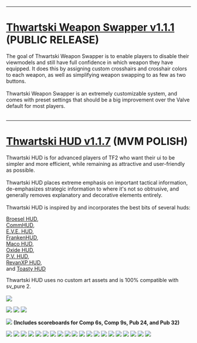
---

# [Thwartski Weapon Swapper v1.1.1](http://code.google.com/p/thwartski-tf2-hud/downloads/detail?name=Thwartski_Weapon_Swapper_v1.1.1.zip) (PUBLIC RELEASE) #

The goal of Thwartski Weapon Swapper is to enable players to disable their viewmodels and still have full confidence in which weapon they have equipped. It does this by assigning custom crosshairs and crosshair colors to each weapon, as well as simplifying weapon swapping to as few as two buttons.<br>
<br>
Thwartski Weapon Swapper is an extremely customizable system, and comes with preset settings that should be a big improvement over the Valve default for most players.<br>
<br>
<hr />
<h1><a href='http://code.google.com/p/thwartski-tf2-hud/downloads/detail?name=Thwartski_HUD_v1.1.7.zip'>Thwartski HUD v1.1.7</a> (MVM POLISH)</h1>

Thwartski HUD is for advanced players of TF2 who want their ui to be simpler and more
efficient, while remaining as attractive and user-friendly as possible.<br>
<br>
Thwartski HUD places extreme emphasis on important tactical information, de-emphasizes strategic information to where it's not so obtrusive, and generally removes explanatory and decorative elements entirely.<br>
<br>
Thwartski HUD is inspired by and incorporates the best bits of several huds:<br>

<a href='http://code.google.com/p/broeselhud/'>Broesel HUD</a>, <br>
<a href='http://code.google.com/p/communitytf2hud/'>CommHUD</a>, <br>
<a href='http://code.google.com/p/eve-tf2hud/'>E.V.E. HUD</a>, <br>
<a href='http://steamcommunity.com/groups/frankenhud'>FrankenHUD</a>, <br> 
<a href='http://code.google.com/p/macohud/'>Maco HUD</a>, <br> 
<a href='http://ben.clnsky.com/tf2hud/'>Oxide HUD</a>, <br>
<a href='http://dl.dropbox.com/u/1565165/pvhud.html'>P.V. HUD</a>, <br>
<a href='http://code.google.com/p/revanxp-hud/'>RevanXP HUD</a>, <br>
and <a href='http://code.google.com/p/toastyhudtf2/'>Toasty HUD</a>

Thwartski HUD uses no custom art assets and is 100% compatible with sv_pure 2.<br>
<br>
<img src='http://i.imgur.com/nlv6d.jpg' />

<img src='http://i.imgur.com/9X5vn.jpg' />

<img src='http://i.imgur.com/Vp1WV.jpg' />

<img src='http://i.imgur.com/mCcXV.jpg' />

<img src='http://i.imgur.com/awUmJ.jpg' /> <b>(Includes scoreboards for Comp 6s, Comp 9s, Pub 24, and Pub 32)</b>

<img src='http://i.imgur.com/5OekJ.jpg' />

<img src='http://i.imgur.com/BZUvI.jpg' />

<img src='http://i.imgur.com/9y2wz.jpg' />

<img src='http://i.imgur.com/WtBd1.jpg' />

<img src='http://i.imgur.com/pqBWz.jpg' />

<img src='http://i.imgur.com/wHOBk.jpg' />

<img src='http://i.imgur.com/shCSY.jpg' />

<img src='http://i.imgur.com/5z2EE.jpg' />

<img src='http://i.imgur.com/AcgTk.jpg' />

<img src='http://i.imgur.com/UPAxb.jpg' />

<img src='http://i.imgur.com/JegKy.jpg' />

<img src='http://i.imgur.com/gPJhF.jpg' />

<img src='http://i.imgur.com/VNKUy.jpg' />

<img src='http://i.imgur.com/Fgym2.jpg' />

<img src='http://i.imgur.com/nljPo.jpg' />

<img src='http://i.imgur.com/TptjN.jpg' />

<img src='http://i.imgur.com/ljJSF.jpg' />

<img src='http://i.imgur.com/aqsZF.jpg' />

<img src='http://i.imgur.com/JhZem.jpg' />

<img src='http://i.imgur.com/nnbg8.jpg' />
